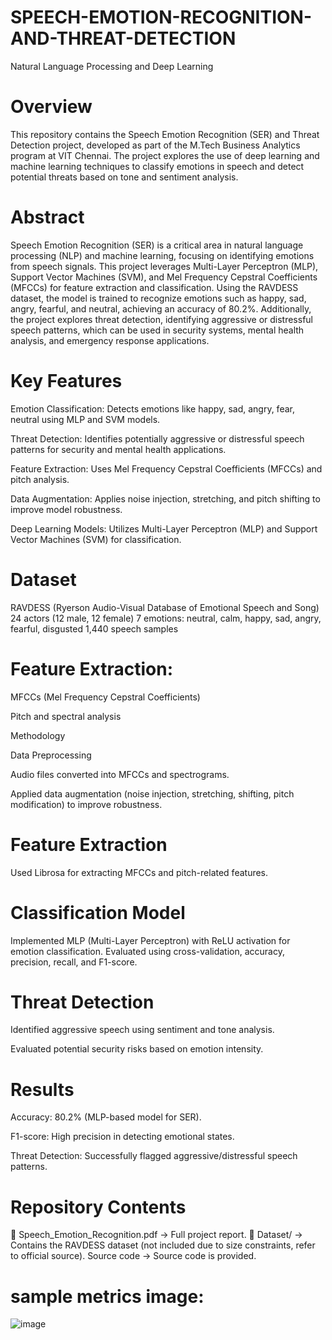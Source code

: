 # SPEECH-EMOTION-RECOGNITION-AND-THREAT-DETECTION
Natural Language Processing and Deep Learning

# Overview
This repository contains the Speech Emotion Recognition (SER) and Threat Detection project, developed as part of the M.Tech Business Analytics program at VIT Chennai. The project explores the use of deep learning and machine learning techniques to classify emotions in speech and detect potential threats based on tone and sentiment analysis.

# Abstract
Speech Emotion Recognition (SER) is a critical area in natural language processing (NLP) and machine learning, focusing on identifying emotions from speech signals. This project leverages Multi-Layer Perceptron (MLP), Support Vector Machines (SVM), and Mel Frequency Cepstral Coefficients (MFCCs) for feature extraction and classification. Using the RAVDESS dataset, the model is trained to recognize emotions such as happy, sad, angry, fearful, and neutral, achieving an accuracy of 80.2%.
Additionally, the project explores threat detection, identifying aggressive or distressful speech patterns, which can be used in security systems, mental health analysis, and emergency response applications.

# Key Features
Emotion Classification: Detects emotions like happy, sad, angry, fear, neutral using MLP and SVM models.

Threat Detection: Identifies potentially aggressive or distressful speech patterns for security and mental health applications.

Feature Extraction: Uses Mel Frequency Cepstral Coefficients (MFCCs) and pitch analysis.

Data Augmentation: Applies noise injection, stretching, and pitch shifting to improve model robustness.

Deep Learning Models: Utilizes Multi-Layer Perceptron (MLP) and Support Vector Machines (SVM) for classification.

# Dataset
RAVDESS (Ryerson Audio-Visual Database of Emotional Speech and Song)
24 actors (12 male, 12 female)
7 emotions: neutral, calm, happy, sad, angry, fearful, disgusted
1,440 speech samples

# Feature Extraction:
MFCCs (Mel Frequency Cepstral Coefficients)

Pitch and spectral analysis

Methodology

Data Preprocessing

Audio files converted into MFCCs and spectrograms.

Applied data augmentation (noise injection, stretching, shifting, pitch modification) to improve robustness.

# Feature Extraction
Used Librosa for extracting MFCCs and pitch-related features.

# Classification Model

Implemented MLP (Multi-Layer Perceptron) with ReLU activation for emotion classification.
Evaluated using cross-validation, accuracy, precision, recall, and F1-score.

# Threat Detection
Identified aggressive speech using sentiment and tone analysis.

Evaluated potential security risks based on emotion intensity.

# Results
Accuracy: 80.2% (MLP-based model for SER).

F1-score: High precision in detecting emotional states.

Threat Detection: Successfully flagged aggressive/distressful speech patterns.

# Repository Contents
📄 Speech_Emotion_Recognition.pdf → Full project report.
📂 Dataset/ → Contains the RAVDESS dataset (not included due to size constraints, refer to official source).
Source code → Source code is provided.

# sample metrics image:
![image](https://github.com/user-attachments/assets/153f9ea2-b36f-46d6-ac0b-63a0149e5070)

